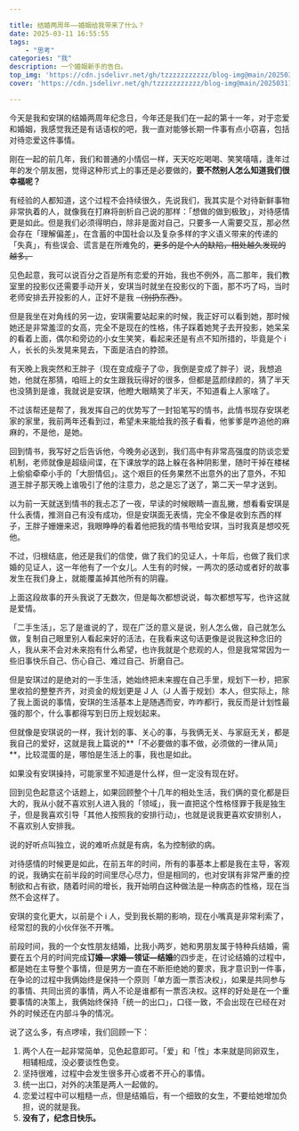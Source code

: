 ```yaml
---

title: 结婚两周年——婚姻给我带来了什么？
date: 2025-03-11 16:55:55
tags:
    - "思考"
categories: "我"
description: 一个婚姻新手的告白。
top_img: 'https://cdn.jsdelivr.net/gh/tzzzzzzzzzzz/blog-img@main/20250311165529848.png'
cover: 'https://cdn.jsdelivr.net/gh/tzzzzzzzzzzz/blog-img@main/20250311165529848.png'

---
```

今天是我和安琪的结婚两周年纪念日，今年还是我们在一起的第十一年，对于恋爱和婚姻，我感觉我还是有话语权的吧，我一直对能够长期一件事有点小窃喜，包括对待恋爱这件事情。

刚在一起的前几年，我们和普通的小情侣一样，天天吃吃喝喝、笑笑嘻嘻，逢年过年的发个朋友圈，觉得这种形式上的事还是必要做的，**要不然别人怎么知道我们很幸福呢？**

有经验的人都知道，这个过程不会持续很久，先说我们，我其实是个对待新鲜事物非常执着的人，就像我在打麻将剖析自己说的那样：「想做的做到极致」，对待感情更是如此。但是我们必须得明白，除非是面对自己，只要多一人需要交互，那必然会存在「理解偏差」，在含蓄的中国社会以及复杂多样的字义语义带来的传递的「失真」，有些误会、谎言是在所难免的，~~更多的是个人的缺陷，相处越久发现的越多。~~

见色起意，我可以说百分之百是所有恋爱的开始，我也不例外，高二那年，我们教室里的投影仪还需要手动开关，安琪当时就坐在投影仪的下面，那不巧了吗，当时老师安排去开投影的人，正好不是我 ~~（别扔东西）~~。

但是我坐在对角线的另一边，安琪需要站起来的时候，我正好可以看到她，那时候她还是非常羞涩的女高，完全不是现在的性格，伟子踩着她凳子去开投影，她呆呆的看着上面，偶尔和旁边的小女生笑笑，看起来还是有点不知所措的，毕竟是个 i 人，长长的头发晃来晃去，下面是洁白的脖颈。

有天晚上我突然和王胖子（现在变成瘦子了😡，我倒是变成了胖子）说，我想追她，他就在那猜，咱班上的女生跟我玩得好的很多，但都是蓝颜绿颜的，猜了半天也没猜到是谁，我就说是安琪，他瞪大眼睛笑了半天，不知道看上人家啥了。

不过该帮还是帮了，我发挥自己的优势写了一封铅笔写的情书，此情书现存安琪老家的家里，我前两年还看到过，希望未来能给我的孩子看看，他爹爹是咋追他的麻麻的，不是他，是她。

回到情书，我写好之后告诉他，今晚务必送到，我们高中有非常高强度的防谈恋爱机制，老师就像是超级间谍，在下课放学的路上躲在各种阴影里，随时干掉在楼梯上偷偷牵牵小手的「大胆情侣」。这个艰巨的任务果然不出意外的出了意外，不知道王胖子那天晚上谁吸引了他的注意力，总之是忘了送了，第二天一早才送到。

以为前一天就送到情书的我忐忑了一夜，早读的时候眼睛一直乱撇，想看看安琪是什么表情，推测自己有没有成功，但是安琪面无表情，完全不像是收到东西的样子，王胖子姗姗来迟，我眼睁睁的看着他把我的情书甩给安琪，当时我真是想咬死他。

不过，归根结底，他还是我们的信使，做了我们的见证人，十年后，也做了我们求婚的见证人，这一年他有了一个女儿。人生有的时候，一两次的感动或者好的故事发生在我们身上，就能覆盖掉其他所有的阴霾。

上面这段故事的开头我说了无数次，但是每次都想说说，每次都想写写，也许这就是爱情。

「二手生活」，忘了是谁说的了，现在广泛的意义是说，别人怎么做，自己就怎么做，复制自己眼里别人看起来好的活法，在我看来这句话更像是说我这种念旧的人，我从来不会对未来抱有什么希望，也许我就是个悲观的人，但是我常常因为一些旧事快乐自己、伤心自己、难过自己、折磨自己。

但是安琪过的是绝对的一手生活，她始终把未来握在自己手里，规划下一秒，把家里收拾的整整齐齐，对资金的规划更是 J 人（J 人善于规划）本人，但实际上，除了我上面说的事情，安琪的生活基本上是随遇而安，咋咋都行，我反而是计划性最强的那个，什么事都得写到日历上规划起来。

但就像是安琪说的一样，我计划的事、关心的事，与我俩无关、与家庭无关，都是我自己的爱好，这就是我上篇说的**「不必要做的事不做，必须做的一律从简」**，比较混蛋的是，哪怕是生活上的事，我也是如此。

如果没有安琪操持，可能家里不知道是什么样，但一定没有现在好。

回到见色起意这个话题上，如果回顾整个十几年的相处生活，我们俩的变化都是巨大的，我从小就不喜欢别人进入我的「领域」，我一直把这个性格怪罪于我是独生子，但是我喜欢引导「其他人按照我的安排行动」，也就是说我更喜欢安排别人，不喜欢别人安排我。

说的好听点叫独立，说的难听点就是有病，名为控制欲的病。

对待感情的时候更是如此，在前五年的时间，所有的事基本上都是我在主导，客观的说，我确实在前半段的时间里尽心尽力，但是相同的，也对安琪有非常严重的控制欲和占有欲，随着时间的增长，我开始明白这种做法是一种病态的性格，现在当然不会这样了。

安琪的变化更大，以前是个 i 人，受到我长期的影响，现在小嘴真是非常利索了，经常怼的我的小伙伴张不开嘴。

前段时间，我的一个女性朋友结婚，比我小两岁，她和男朋友属于特种兵结婚，需要在五个月的时间完成**订婚—求婚—领证—结婚**的四步走，在讨论结婚的过程中，都是她在主导整个事情，但是男方一直在不断拒绝她的要求，我才意识到一件事，在争论的过程中我俩始终是保持一个原则「单方面一票否决权」，如果是共同参与的事情、共同出资的事情，两人不论是谁都有一票否决权。这样的好处是在一个重要事情的决策上，我俩始终保持「统一的出口」，口径一致，不会出现在已经在对外的时候还在内部斗争的情况。

说了这么多，有点啰嗦，我们回顾一下：

1. 两个人在一起非常简单，见色起意即可。「爱」和「性」本来就是同卵双生，相辅相成，没必要谈性色变。
2. 坚持很难，过程中会发生很多开心或者不开心的事情。
3. 统一出口，对外的决策是两人一起做的。
4. 恋爱过程中可以粗糙一点，但是结婚后，有一个细致的女生，不要给她增加负担，说的就是我。
5. **没有了，纪念日快乐。**